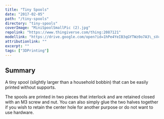 ```yaml
---
title: "Tiny Spools"
date: "2017-02-05"
path: "/tiny-spools"
directory: "tiny-spools"
coverImage: "MiniSpoolSmallPic (2).jpg"
repolink: "https://www.thingiverse.com/thing:2087121"
modellink: "https://drive.google.com/open?id=1hPe4YeIB3qGYTWz0o7A3\_sVcKuX1pfSt"
attributionlink: ""
excerpt: ""
tags: ["3DPrinting"]
---
```


## Summary

A tiny spool (slightly larger than a household bobbin) that can be easily printed without supports.

The spools are printed in two pieces that interlock and are retained closed with an M3 screw and nut. You can also simply glue the two halves together if you wish to retain the center hole for another purpose or do not want to use hardware.